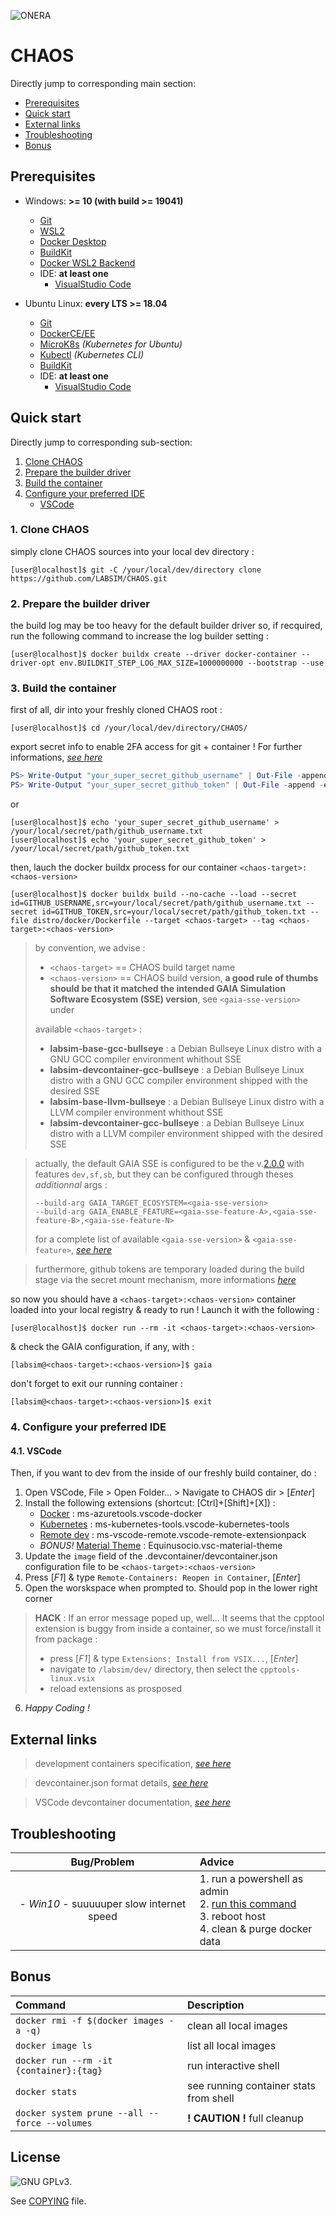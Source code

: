 ![ONERA](https://www.onera.net/logo-onera-ident.jpg "Logo ONERA")

# CHAOS

Directly jump to corresponding main section:
- [Prerequisites](#prerequisites)
- [Quick start](#quick-start)
- [External links](#external-links)
- [Troubleshooting](#troubleshooting)
- [Bonus](#bonus)

## Prerequisites

- Windows: **>= 10 (with build >= 19041)**
  - [Git](https://git-scm.com/)
  - [WSL2](https://docs.microsoft.com/fr-fr/windows/wsl/install)
  - [Docker Desktop](https://www.docker.com/products/docker-desktop)
  - [BuildKit](https://docs.docker.com/develop/develop-images/build_enhancements/#to-enable-buildkit-builds)
  - [Docker WSL2 Backend](https://docs.docker.com/desktop/windows/wsl/)
  - IDE: **at least one**
     - [VisualStudio Code](https://code.visualstudio.com/)

- Ubuntu Linux: **every LTS >= 18.04**
  - [Git](https://git-scm.com/)
  - [DockerCE/EE](https://docs.docker.com/engine/install/ubuntu/#install-using-the-repository)
  - [MicroK8s](https://ubuntu.com/kubernetes/install#single-node) _(Kubernetes for Ubuntu)_
  - [Kubectl](https://kubernetes.io/docs/tasks/tools/install-kubectl-linux/#install-using-native-package-management) _(Kubernetes CLI)_
  - [BuildKit](https://docs.docker.com/develop/develop-images/build_enhancements/#to-enable-buildkit-builds)
  - IDE: **at least one**
     - [VisualStudio Code](https://code.visualstudio.com/)

## Quick start

Directly jump to corresponding sub-section:

1. [Clone CHAOS](#1-clone-chaos)
2. [Prepare the builder driver](#2-prepare-the-builder-driver)
2. [Build the container](#3-build-the-container)
4. [Configure your preferred IDE](#4-configure-your-preferred-ide)
   - [VSCode](#51-vscode)

### 1. Clone CHAOS

simply clone CHAOS sources into your local dev directory :

```console
[user@localhost]$ git -C /your/local/dev/directory clone https://github.com/LABSIM/CHAOS.git
```

### 2. Prepare the builder driver 

the build log may be too heavy for the default builder driver so, if recquired, run the following command to increase the log builder setting :

```console
[user@localhost]$ docker buildx create --driver docker-container --driver-opt env.BUILDKIT_STEP_LOG_MAX_SIZE=1000000000 --bootstrap --use
```

### 3. Build the container

first of all, dir into your freshly cloned CHAOS root :
  
```console
[user@localhost]$ cd /your/local/dev/directory/CHAOS/
```

export secret info to enable 2FA access for git + container ! For further informations, [*see here*](https://help.github.com/en/github/authenticating-to-github/creating-a-personal-access-token-for-the-command-line) 

```PowerShell
PS> Write-Output "your_super_secret_github_username" | Out-File -append -encoding ASCII "C:/your/local/secret/path/github_username.txt"
PS> Write-Output "your_super_secret_github_token" | Out-File -append -encoding ASCII "C:/your/local/secret/path/github_token.txt"
```

or

```console
[user@localhost]$ echo 'your_super_secret_github_username' > /your/local/secret/path/github_username.txt
[user@localhost]$ echo 'your_super_secret_github_token' > /your/local/secret/path/github_token.txt
```

then, lauch the docker buildx process for our container `<chaos-target>:<chaos-version>`

```console
[user@localhost]$ docker buildx build --no-cache --load --secret id=GITHUB_USERNAME,src=your/local/secret/path/github_username.txt --secret id=GITHUB_TOKEN,src=your/local/secret/path/github_token.txt --file distro/docker/Dockerfile --target <chaos-target> --tag <chaos-target>:<chaos-version>
```
> by convention, we advise :
> - `<chaos-target>` == CHAOS build target name
> - `<chaos-version>` == CHAOS build version, **a good rule of thumbs should be that it matched the intended GAIA Simulation Software Ecosystem (SSE) version**, see `<gaia-sse-version>` under
>
> available `<chaos-target>` : 
> - **labsim-base-gcc-bullseye** : a Debian Bullseye Linux distro with a GNU GCC compiler environment whithout SSE
> - **labsim-devcontainer-gcc-bullseye** : a Debian Bullseye Linux distro with a GNU GCC compiler environment shipped with the desired SSE
> - **labsim-base-llvm-bullseye** : a Debian Bullseye Linux distro with a LLVM compiler environment whithout SSE
> - **labsim-devcontainer-gcc-bullseye** : a Debian Bullseye Linux distro with a LLVM compiler environment shipped with the desired SSE

> actually, the default GAIA SSE is configured to be the v.[2.0.0](https://github.com/LABSIM/GAIA/tree/master/ecosystem/2.0.0) with features `dev,sf,sb`, but they can be configured through theses *additionnal* args :
>
> ```console
> --build-arg GAIA_TARGET_ECOSYSTEM=<gaia-sse-version>
> --build-arg GAIA_ENABLE_FEATURE=<gaia-sse-feature-A>,<gaia-sse-feature-B>,<gaia-sse-feature-N>
> ```
>
> for a complete list of available `<gaia-sse-version>` & `<gaia-sse-feature>`, [*see here*](https://github.com/LABSIM/GAIA/tree/master/ecosystem)

> furthermore, github tokens are temporary loaded during the build stage via the secret mount mechanism, more informations [*here*](https://docs.docker.com/engine/reference/commandline/buildx_build/#secret)

so now you should have a `<chaos-target>:<chaos-version>` container loaded into your local registry & ready to run ! Launch it with the following :

```console
[user@localhost]$ docker run --rm -it <chaos-target>:<chaos-version>
```

& check the GAIA configuration, if any, with :

```console
[labsim@<chaos-target>:<chaos-version>]$ gaia
```

don't forget to exit our running container :

```console
[labsim@<chaos-target>:<chaos-version>]$ exit
```

### 4. Configure your preferred IDE
  
#### 4.1. VSCode

Then, if you want to dev from the inside of our freshly build container, do :

1. Open VSCode, File > Open Folder... > Navigate to CHAOS dir > [_Enter_]
2. Install the following extensions (shortcut: [Ctrl]+[Shift]+[X]) :
   - [Docker](https://marketplace.visualstudio.com/items?itemName=ms-azuretools.vscode-docker) : ms-azuretools.vscode-docker
   - [Kubernetes](https://marketplace.visualstudio.com/items?itemName=ms-kubernetes-tools.vscode-kubernetes-tools) : ms-kubernetes-tools.vscode-kubernetes-tools
   - [Remote dev](https://marketplace.visualstudio.com/items?itemName=ms-vscode-remote.vscode-remote-extensionpack) : ms-vscode-remote.vscode-remote-extensionpack
   - *BONUS!* [Material Theme](https://marketplace.visualstudio.com/items?itemName=Equinusocio.vsc-material-theme) : Equinusocio.vsc-material-theme
3. Update the `image` field of the .devcontainer/devcontainer.json configuration file to be `<chaos-target>:<chaos-version>`
4. Press [_F1_] & type ```Remote-Containers: Reopen in Container```, [_Enter_]
5. Open the worskspace when prompted to. Should pop in the lower right corner
>  **HACK** : If an error message poped up, well... It seems that the cpptool extension is buggy from inside a container, so we must force/install it from package :
>   - press [_F1_] & type ```Extensions: Install from VSIX...```, [_Enter_]
>   - navigate to ```/labsim/dev/``` directory, then select the ```cpptools-linux.vsix```
>   - reload extensions as prosposed
6. *Happy Coding !*

## External links

> development containers specification, [*see here*](https://containers.dev/)

> devcontainer.json format details, [*see here*](https://containers.dev/implementors/json_reference/)

> VSCode devcontainer documentation, [*see here*](https://code.visualstudio.com/docs/remote/containers)


## Troubleshooting

| Bug/Problem | Advice |
| :--: | :-- |
| - *Win10* - suuuuuper slow internet speed | 1. run a powershell as admin <br/>2. [run this command](https://github.com/docker/for-win/issues/698#issuecomment-314902326) <br/>3. reboot host <br/>4. clean & purge docker data |

## Bonus

| Command | Description |
| :-- | :-- |
| `docker rmi -f $(docker images -a -q)` | clean all local images |
| `docker image ls` | list all local images |
| `docker run --rm -it {container}:{tag}` | run interactive shell |
| `docker stats` | see running container stats from shell |
| `docker system prune --all --force --volumes` | **! CAUTION !** full cleanup |

## License

![GNU GPLv3](https://www.gnu.org/graphics/gplv3-with-text-84x42.png).

See [COPYING](COPYING) file.
